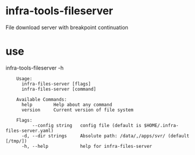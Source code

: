 # infra-tools-fileserver

File download server with breakpoint continuation


# use

infra-tools-fileserver -h
```
    Usage:
      infra-files-server [flags]
      infra-files-server [command]
    
    Available Commands:
      help        Help about any command
      version     Current version of file system
    
    Flags:
          --config string   config file (default is $HOME/.infra-files-server.yaml)
      -d, --dir strings     Absolute path: /data/,/apps/svr/ (default [/tmp/])
      -h, --help            help for infra-files-server
```